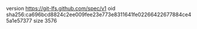 version https://git-lfs.github.com/spec/v1
oid sha256:ca696bcd8824c2ee009fee23e773e8311641fe02266422677884ce45a1e57377
size 3576
